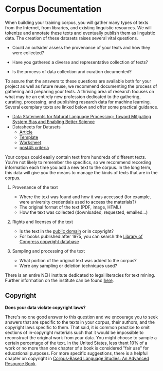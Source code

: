 Corpus Documentation
=======================

When building your training corpus, you will gather many types of texts from the Internet, from libraries, and existing linguistic resources. We will tokenize and annotate these texts and eventually publish them as linguistic data. The creation of these datasets raises several vital questions.  

- Could an outsider assess the provenance of your texts and how they were collected? 

- Have you gathered a diverse and representative collection of texts? 

- Is the process of data collection and curation documented? 



To assure that the answers to these questions are available both for your project as well as future reuse, we recommend documenting the process of gathering and preparing your texts. A thriving area of research focuses on what may be an entirely new profession dedicated to the gathering, curating, processing, and publishing research data for machine learning. Several exemplary texts are linked below and offer some practical guidance.  

- [Data Statements for Natural Language Processing: Toward Mitigating System Bias and Enabling Better Science](https://www.aclweb.org/anthology/Q18-1041/)
- Datasheets for Datasets
    - [Article](https://arxiv.org/abs/1803.09010)
    - [Template](https://github.com/AudreyBeard/Datasheets-for-Datasets-Template/blob/master/Datasheet_for_Datasets.pdf)
    - <a href="Datasheets_Template.pdf">Worksheet</a>
    - [post45 criteria](https://data.post45.org/#peer-review) 

Your corpus could easily contain text from hundreds of different texts. You're not likely to remember the specifics, so we recommend recording information each time you add a new text to the corpus. In the long term, this data will give you the means to manage the kinds of texts that are in the corpus. 

1. Provenance of the text
    - Where the text was found and how it was accessed (for example, were university credentials used to access the materials?)  
    - The original format of the text (PDF, image, HTML)
    - How the text was collected (downloaded, requested, emailed...)

2. Rights and licenses of the text
    - Is the text in the [public domain](https://fairuse.stanford.edu/overview/public-domain/welcome/) or in copyright? 
    - For books published after 1975, you can search the [Library of Congress copyright database](http://cocatalog.loc.gov.)

3. Sampling and processing of the text
   - What portion of the original text was added to the corpus? 
   - Were any sampling or deletion techniques used? 

 
There is an entire NEH institute dedicated to legal literacies for text mining. Further information on the institute can be found [here](https://buildinglltdm.org/).

## Copyright 

__Does your data violate copyright laws?__

There's no one good answer to this question and we encourage you to seek answers that are specific to the texts in your corpus, their authors, and the copyright laws specific to them. That said, it is common practice to omit sections of in-copyright materials such that it would be impossible to reconstruct the original work from your data. You might choose to sample a certain percentage of the text. In the United States, less thant 10% of a work or no more than one chapter of a book is considered "fair use" for educational purposes. For more specific suggestions, there is a helpful chapter on copyright in [Corpus-Based Language Studies: An Advanced Resource Book](https://www.lancaster.ac.uk/fass/projects/corpus/ZJU/xCBLS/chapters/A09.pdf). 


